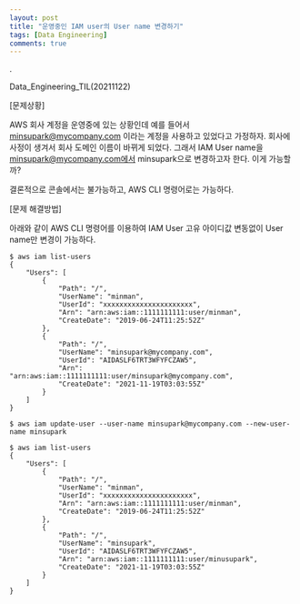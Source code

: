 ```yaml
---
layout: post
title: "운영중인 IAM user의 User name 변경하기"
tags: [Data Engineering]
comments: true
---
```


.

Data_Engineering_TIL(20211122)

[문제상황]

AWS 회사 계정을 운영중에 있는 상황인데 예를 들어서 minsupark@mycompany.com 이라는 계정을 사용하고 있었다고 가정하자. 회사에 사정이 생겨서 회사 도메인 이름이 바뀌게 되었다. 그래서 IAM User name을 minsupark@mycompany.com에서 minsupark으로 변경하고자 한다. 이게 가능할까?

결론적으로 콘솔에서는 불가능하고, AWS CLI 명령어로는 가능하다.

[문제 해결방법]

아래와 같이 AWS CLI 명령어를 이용하여 IAM User 고유 아이디값 변동없이 User name만 변경이 가능하다.

```console
$ aws iam list-users
{
    "Users": [
        {
            "Path": "/",
            "UserName": "minman",
            "UserId": "xxxxxxxxxxxxxxxxxxxxxx",
            "Arn": "arn:aws:iam::1111111111:user/minman",
            "CreateDate": "2019-06-24T11:25:52Z"
        },
        {
            "Path": "/",
            "UserName": "minsupark@mycompany.com",
            "UserId": "AIDASLF6TRT3WFYFCZAW5",
            "Arn": "arn:aws:iam::1111111111:user/minsupark@mycompany.com",
            "CreateDate": "2021-11-19T03:03:55Z"
        }
    ]
}

$ aws iam update-user --user-name minsupark@mycompany.com --new-user-name minsupark

$ aws iam list-users
{
    "Users": [
        {
            "Path": "/",
            "UserName": "minman",
            "UserId": "xxxxxxxxxxxxxxxxxxxxxx",
            "Arn": "arn:aws:iam::1111111111:user/minman",
            "CreateDate": "2019-06-24T11:25:52Z"
        },
        {
            "Path": "/",
            "UserName": "minsupark",
            "UserId": "AIDASLF6TRT3WFYFCZAW5",
            "Arn": "arn:aws:iam::1111111111:user/minusupark",
            "CreateDate": "2021-11-19T03:03:55Z"
        }
    ]
}
```